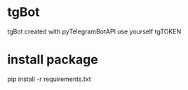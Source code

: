# tgBot
tgBot created with pyTelegramBotAPI
use yourself tgTOKEN

# install package
pip install -r requirements.txt
